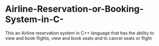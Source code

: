 # Airline-Reservation-or-Booking-System-in-C-
This an Airline reservation system in C++ language that has the ability to view and book flights, view and book seats and to cancel seats or flight
